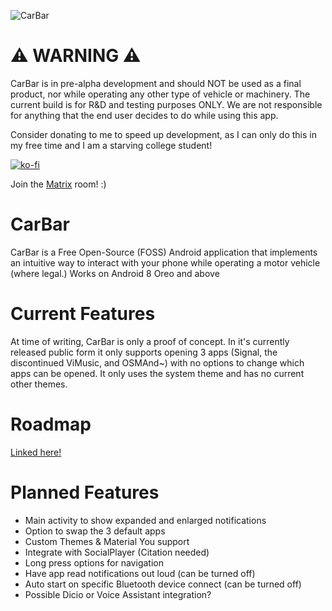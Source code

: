![CarBar](https://user-images.githubusercontent.com/86343914/186069326-2c8bd931-9962-4c72-81d9-9131064fe6d5.png)

# ⚠️ WARNING ⚠️
CarBar is in pre-alpha development and should NOT be used as a final product, nor while operating any other type of vehicle or machinery. The current build is for R&D and testing purposes ONLY. We are not responsible for anything that the end user decides to do while using this app.

Consider donating to me to speed up development, as I can only do this in my free time and I am a starving college student!

[![ko-fi](https://ko-fi.com/img/githubbutton_sm.svg)](https://ko-fi.com/J3J3HCZ12)

Join the [Matrix](https://matrix.to/#/#carbar:matrix.org) room! :)
# CarBar
CarBar is a Free Open-Source (FOSS) Android application that implements an intuitive way to interact with your phone while operating a motor vehicle (where legal.) Works on Android 8 Oreo and above

# Current Features
At time of writing, CarBar is only a proof of concept. In it's currently released public form it only supports opening 3 apps (Signal, the discontinued ViMusic, and OSMAnd~) with no options to change which apps can be opened. It only uses the system theme and has no current other themes.

# Roadmap
[Linked here!](https://github.com/Wave6677/DisclaimersEtc/blob/main/Roadmap.MD)

# Planned Features
* Main activity to show expanded and enlarged notifications
* Option to swap the 3 default apps
* Custom Themes & Material You support
* Integrate with SocialPlayer (Citation needed)
* Long press options for navigation
* Have app read notifications out loud (can be turned off)
* Auto start on specific Bluetooth device connect (can be turned off)
* Possible Dicio or Voice Assistant integration?
